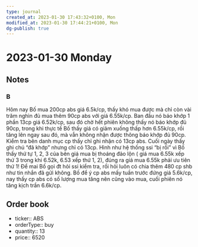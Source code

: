 ```yaml
---
type: journal
created_at: 2023-01-30 17:43:32+0100, Mon
modified_at: 2023-01-30 17:44:21+0100, Mon
dg-publish: true
---
```

# 2023-01-30 Monday

## Notes

### B

Hôm nay Bố mua 200cp abs giá 6.5k/cp, thấy khó mua được mà chỉ còn vài trăm nghìn đủ mua thêm 90cp abs với giá 6.55k/cp. Ban đầu nó báo khớp 1 phần 13cp giá 6.52k/cp, sau đó chờ hết phiên không thấy nó báo khớp đủ 90cp, trong khi thực tế Bố thấy giá có giảm xuống thấp hơn 6.55k/cp, rồi tăng lên ngay sau đó, mà vẫn không nhận được thông báo khớp đủ 90cp. Kiểm tra bên danh mục cp thấy chỉ ghi nhận có 13cp abs. Cuối ngày thấy ghi chú “đã khớp” nhưng chỉ có 13cp. Hình như hệ thống ssi “bị rối” vì Bố thấy thứ tự 1, 2, 3 của bên giá mua bị thoáng đảo lộn ( giá mua 6.55k xếp thứ 3 trong khi 6.52k, 6.53 xếp thứ 1, 2), đúng ra giá mua 6.55k phải ưu tiên thứ 1! Để mai Bố gọi đt hỏi ssi kiểm tra, rồi hỏi luôn có chia thêm 480 cp shb như tin nhắn đã gửi không.
Bố để ý cp abs mấy tuần trước đứng giá 5.6k/cp, nay thấy cp abs có số lượng mua tăng nên cũng vào mua, cuối phiên nó tăng kịch trần 6.6k/cp.

## Order book

- ticker:: ABS
- orderType:: buy
- quantity:: 13
- price:: 6520
